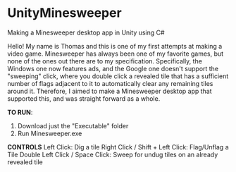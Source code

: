 # UnityMinesweeper
Making a Minesweeper desktop app in Unity using C#

Hello! My name is Thomas and this is one of my first attempts at making a video game.
Minesweeper has always been one of my favorite games, but none of the ones out there are to my specification.
Specifically, the Windows one now features ads, and the Google one doesn't support the "sweeping" click, where you double
click a revealed tile that has a sufficient number of flags adjacent to it to automatically clear any remaining tiles around
it. Therefore, I aimed to make a Minesweeper desktop app that supported this, and was straight forward as a whole.

**TO RUN**:
1. Download just the "Executable" folder
2. Run Minesweeper.exe


**CONTROLS**
Left Click: Dig a tile
Right Click / Shift + Left Click: Flag/Unflag a Tile
Double Left Click / Space Click: Sweep for undug tiles on an already revealed tile
